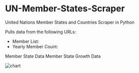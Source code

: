# UN-Member-States-Scraper
United Nations Member States and Countries Scraper in Python

Pulls data from the following URLs:
- Member List: 
- Yearly Member Count:

Member State Data
Member State Growth Data

![chart](https://user-images.githubusercontent.com/2342198/147800608-d9954b00-4c1e-45ba-b90a-b34c66cf9d90.png)
